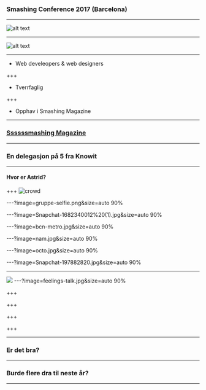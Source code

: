 ### Smashing Conference 2017 (Barcelona)

---

![alt text](../master/cat.png)

---

![alt text](../master/smashing-CAT.png)

---

* Web develeopers & web designers

+++
* Tverrfaglig

+++
* Opphav i Smashing Magazine


---

### [Ssssssmashing Magazine](https://www.smashingmagazine.com/)

---

### En delegasjon på 5 fra Knowit
---
#### Hvor er Astrid?
+++
![crowd](https://farm5.staticflickr.com/4510/37777565241_ca5d58686b_k.jpg)

---?image=gruppe-selfie.png&size=auto 90%

---?image=Snapchat-1682340012%20(1).jpg&size=auto 90%

---?image=bcn-metro.jpg&size=auto 90%

---?image=nam.jpg&size=auto 90%

---?image=octo.jpg&size=auto 90%

---?image=Snapchat-197882820.jpg&size=auto 90%



---
![](https://farm5.staticflickr.com/4446/23924880088_d7943d80ff_k.jpg)
---?image=feelings-talk.jpg&size=auto 90%


+++
![]()

+++
![]()

+++
![]()

+++
![]()


---

### Er det bra?
---
### Burde flere dra til neste år?
---
 


